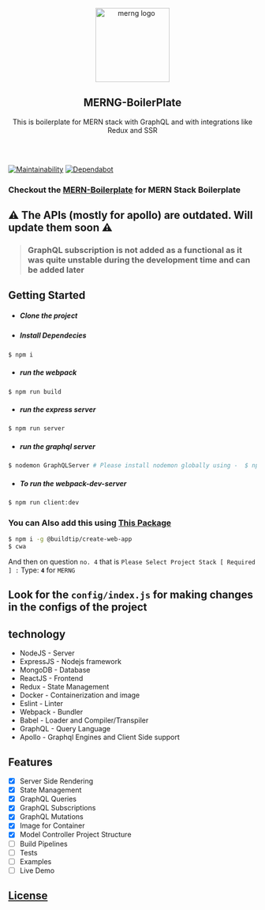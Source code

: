 <p align="center">
  
  <img alt="merng logo" src="https://i.ibb.co/Yj3Dbr0/MERNG.png" width="150px" />
</p>

<h2 align="center">MERNG-BoilerPlate</h2>
<p align="center">
  This is boilerplate for MERN stack with GraphQL and with integrations like Redux and SSR 
</p>
<br><br>

[![Maintainability](https://api.codeclimate.com/v1/badges/a99a88d28ad37a79dbf6/maintainability)](https://codeclimate.com/github/codeclimate/codeclimate/maintainability)
[![Dependabot](https://badgen.net/badge/Dependabot/enabled/green?icon=dependabot)](https://dependabot.com/)



### Checkout the  [MERN-Boilerplate](https://github.com/anikethsaha/MERN-Boilerplate) for MERN Stack Boilerplate

## :warning: The APIs (mostly for apollo) are outdated. Will update them soon :warning:


> ### GraphQL subscription is not added as a functional as it was quite unstable during the development time and can be added later


## Getting Started
- ##### Clone the project
- ##### Install Dependecies
```bash
$ npm i
```
- ##### run the webpack
```bash
$ npm run build
```
- ##### run the express server
```bash
$ npm run server
```

- ##### run the graphql server
```bash
$ nodemon GraphQLServer # Please install nodemon globally using -  $ npm i -g nodemon
```
- ##### To run the webpack-dev-server 
```bash
$ npm run client:dev
```

### You can Also add this using [This Package](https://www.npmjs.com/package/@buildtip/create-web-app)
```bash
$ npm i -g @buildtip/create-web-app
$ cwa

```
And then on question `no. 4` that is `Please Select Project Stack [ Required ] :` Type: **`4`** for `MERNG`




## Look for the `config/index.js` for making changes in the configs of the project




## technology
- NodeJS - Server
- ExpressJS - Nodejs framework
- MongoDB - Database
- ReactJS - Frontend
- Redux - State Management
- Docker - Containerization and image 
- Eslint - Linter
- Webpack - Bundler
- Babel - Loader and Compiler/Transpiler
- GraphQL - Query Language
- Apollo - Graphql Engines and Client Side support


## Features
- [x] Server Side Rendering
- [x] State Management
- [x] GraphQL Queries
- [x] GraphQL Subscriptions
- [x] GraphQL Mutations
- [x] Image for Container
- [x] Model Controller Project Structure
- [ ] Build Pipelines
- [ ] Tests
- [ ] Examples
- [ ] Live Demo

## [License](https://github.com/anikethsaha/MERNG-BoilerPlate/blob/master/LICENSE)
